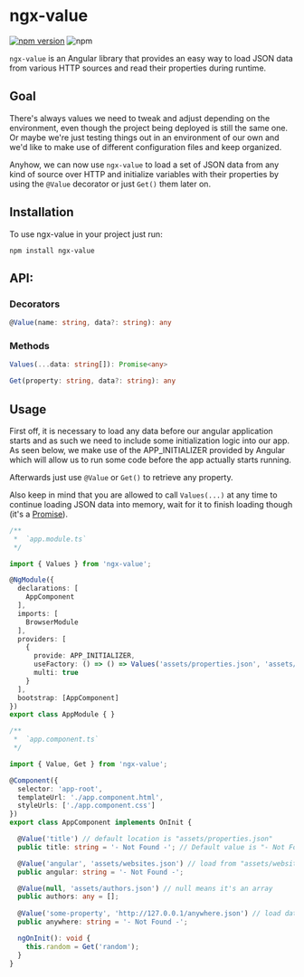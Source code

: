 # ngx-value

[![npm version](https://badge.fury.io/js/ngx-value.svg)](https://badge.fury.io/js/ngx-value)
![npm](https://img.shields.io/npm/dt/ngx-value?color=39F)

`ngx-value` is an Angular library that provides an easy way to load JSON data from various HTTP sources and read their properties during runtime.

## Goal

There's always values we need to tweak and adjust depending on the environment, even though the project being deployed is still the same one. Or maybe we're just testing things out in an environment of our own and we'd like to make use of different configuration files and keep organized.

Anyhow, we can now use `ngx-value` to load a set of JSON data from any kind of source over HTTP and initialize variables with their properties by using the `@Value` decorator or just `Get()` them later on.

## Installation

To use ngx-value in your project just run:

```
npm install ngx-value
```

## API:

### Decorators
```ts
@Value(name: string, data?: string): any
```

### Methods
```ts
Values(...data: string[]): Promise<any>
```

```ts
Get(property: string, data?: string): any
```

## Usage

First off, it is necessary to load any data before our angular application starts and as such we need to include some initialization logic into our app. As seen below, we make use of the APP_INITIALIZER provided by Angular which will allow us to run some code before the app actually starts running.

Afterwards just use `@Value` or `Get()` to retrieve any property.

Also keep in mind that you are allowed to call `Values(...)` at any time to continue loading JSON data into memory, wait for it to finish loading though (it's a [Promise](https://developer.mozilla.org/en-US/docs/Web/JavaScript/Reference/Global_Objects/Promise)).

```ts
/**
 *  `app.module.ts`
 */

import { Values } from 'ngx-value';

@NgModule({
  declarations: [
    AppComponent
  ],
  imports: [
    BrowserModule
  ],
  providers: [
    {
      provide: APP_INITIALIZER,
      useFactory: () => () => Values('assets/properties.json', 'assets/websites.json', 'assets/authors.json'),
      multi: true
    }
  ],
  bootstrap: [AppComponent]
})
export class AppModule { }
```

```ts
/**
 *  `app.component.ts`
 */

import { Value, Get } from 'ngx-value';

@Component({
  selector: 'app-root',
  templateUrl: './app.component.html',
  styleUrls: ['./app.component.css']
})
export class AppComponent implements OnInit {

  @Value('title') // default location is "assets/properties.json"
  public title: string = '- Not Found -'; // Default value is "- Not Found -"

  @Value('angular', 'assets/websites.json') // load from "assets/websites.json"
  public angular: string = '- Not Found -';

  @Value(null, 'assets/authors.json') // null means it's an array
  public authors: any = [];
  
  @Value('some-property', 'http://127.0.0.1/anywhere.json') // load data from some other site
  public anywhere: string = '- Not Found -';

  ngOnInit(): void {
    this.random = Get('random');
  }
}
```